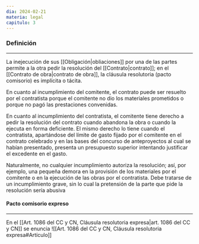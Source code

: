 ```yaml
---
dia: 2024-02-21
materia: legal
capitulo: 3
---
```

### Definición
---
La inejecución de sus [[Obligación|obliaciones]] por una de las partes permite a la otra pedir la resolución del [[Contrato|contrato]]; en el [[Contrato de obra|contrato de obra]], la cláusula resolutoria (pacto comisorio) es implícita o tácita. 

En cuanto al incumplimiento del comitente, el contrato puede ser resuelto por el contratista porque el comitente no dio los materiales prometidos o porque no pagó las prestaciones convenidas. 

En cuanto al incumplimiento del contratista, el comitente tiene derecho a pedir la resolución del contrato cuando abandona la obra o cuando la ejecuta en forma deficiente. El mismo derecho lo tiene cuando el contratista, apartándose del límite de gasto fijado por el comitente en el contrato celebrado y en las bases del concurso de anteproyectos al cual se habían presentado, presenta un presupuesto superior intentando justificar el excedente en el gasto. 
	
Naturalmente, no cualquier incumplimiento autoriza la resolución; así, por ejemplo, una pequeña demora en la provisión de los materiales por el comitente o en la ejecución de las obras por el contratista. Debe tratarse de un incumplimiento grave, sin lo cual la pretensión de la parte que pide la resolución sería abusiva

#### Pacto comisorio expreso
---
En el [[Art. 1086 del CC y CN, Cláusula resolutoria expresa|art. 1086 del CC y CN]] se enuncia ![[Art. 1086 del CC y CN, Cláusula resolutoria expresa#Artículo]]